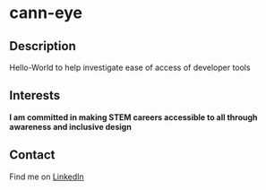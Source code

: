 # cann-eye
## Description
Hello-World to help investigate ease of access of developer tools
## Interests 
**I am committed in making STEM careers accessible to all through awareness and inclusive design**
## Contact
Find me on [LinkedIn](https://www.linkedin.com/in/jacque-madison/)
